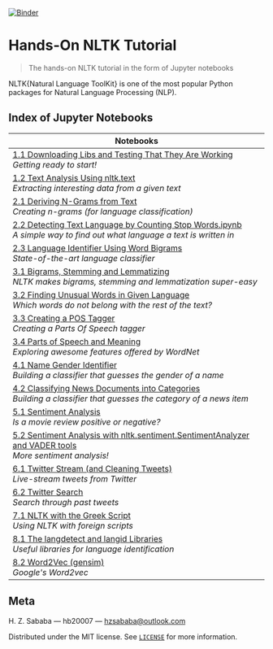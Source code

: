 [![Binder](https://mybinder.org/badge.svg)](https://mybinder.org/v2/gh/hb20007/hands-on-nltk-tutorial/master)

# Hands-On NLTK Tutorial
> The hands-on NLTK tutorial in the form of Jupyter notebooks

NLTK{Natural Language ToolKit} is one of the most popular Python packages for Natural Language Processing (NLP).

## Index of Jupyter Notebooks
|Notebooks|
|---|
|[1.1 Downloading Libs and Testing That They Are Working](1-1-Downloading-Libs-and-Testing-That-They-Are-Working.ipynb)<br>*Getting ready to start!*|
|[1.2 Text Analysis Using nltk.text](1-2-Text-Analysis-Using-nltk.text.ipynb)<br>*Extracting interesting data from a given text*|
|[2.1 Deriving N-Grams from Text](2-1-Deriving-N-Grams-from-Text.ipynb)<br>*Creating n-grams (for language classification)*|
|[2.2 Detecting Text Language by Counting Stop Words.ipynb](2-2-Detecting-Text-Language-by-Counting-Stop-Words.ipynb)<br>*A simple way to find out what language a text is written in*|
|[2.3 Language Identifier Using Word Bigrams](2-3-Language-Identifier-Using-Word-Bigrams.ipynb)<br>*State-of-the-art language classifier*|
|[3.1 Bigrams, Stemming and Lemmatizing](3-1-Bigrams-Stemming-and-Lemmatizing.ipynb)<br>*NLTK makes bigrams, stemming and lemmatization super-easy*|
|[3.2 Finding Unusual Words in Given Language](3-2-Finding-Unusual-Words-in-Given-Language.ipynb)<br>*Which words do not belong with the rest of the text?*|
|[3.3 Creating a POS Tagger](3-3-Creating-a-POS-Tagger.ipynb)<br>*Creating a Parts Of Speech tagger*|
|[3.4 Parts of Speech and Meaning](3-4-Parts-of-Speech-and-Meaning.ipynb)<br>*Exploring awesome features offered by WordNet*|
|[4.1 Name Gender Identifier](4-1-Name-Gender-Identifier.ipynb)<br>*Building a classifier that guesses the gender of a name*|
|[4.2 Classifying News Documents into Categories](4-2-Classifying-News-Documents-into-Categories.ipynb)<br>*Building a classifier that guesses the category of a news item*|
|[5.1 Sentiment Analysis](5-1-Sentiment-Analysis.ipynb)<br>*Is a movie review positive or negative?*|
|[5.2 Sentiment Analysis with nltk.sentiment.SentimentAnalyzer and VADER tools](5-2-Sentiment-Analysis-with-nltk.sentiment.SentimentAnalyzer-and-VADER-tools.ipynb)<br>*More sentiment analysis!*|
|[6.1 Twitter Stream (and Cleaning Tweets)](6-1-Twitter-Stream-and-Cleaning-Tweets.ipynb)<br>*Live-stream tweets from Twitter*|
|[6.2 Twitter Search](6-2-Twitter-Search.ipynb)<br>*Search through past tweets*|
|[7.1 NLTK with the Greek Script](7-1-NLTK-with-the-Greek-Script.ipynb)<br>*Using NLTK with foreign scripts*|
|[8.1 The langdetect and langid Libraries](8-1-The-langdetect-and-langid-Libraries.ipynb)<br>*Useful libraries for language identification*|
|[8.2 Word2Vec (gensim)](8-2-Word2vec-(gensim).ipynb)<br>*Google's Word2vec*|

## Meta
H. Z. Sababa — hb20007 — hzsababa@outlook.com

Distributed under the MIT license. See [`LICENSE`](LICENSE) for more information.
